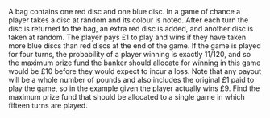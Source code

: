 
A bag contains one red disc and one blue disc. In a game of chance a player takes a disc at random and its colour is noted. After each turn the disc is returned to the bag, an extra red disc is added, and another disc is taken at random.
The player pays &#163;1 to play and wins if they have taken more blue discs than red discs at the end of the game.
If the game is played for four turns, the probability of a player winning is exactly 11/120, and so the maximum prize fund the banker should allocate for winning in this game would be &#163;10 before they would expect to incur a loss. Note that any payout will be a whole number of pounds and also includes the original &#163;1 paid to play the game, so in the example given the player actually wins &#163;9.
Find the maximum prize fund that should be allocated to a single game in which fifteen turns are played.
